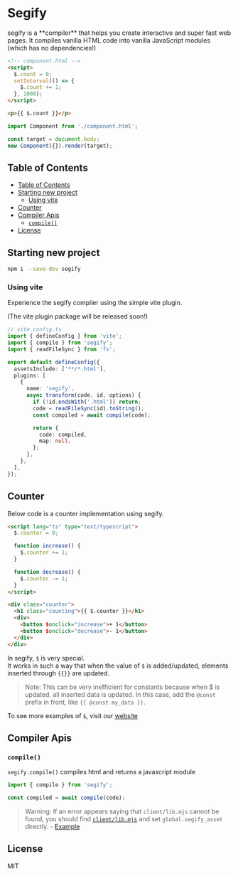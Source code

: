 <h1>Segify</h1>
segify is a **compiler** that helps you create interactive and super fast web pages.
It compiles vanilla HTML code into vanilla JavaScript modules (which has no dependencies!)

```html
<!-- component.html -->
<script>
  $.count = 0;
  setInterval(() => {
    $.count += 1;
  }, 1000);
</script>

<p>{{ $.count }}</p>
```

```ts
import Component from './component.html';

const target = document.body;
new Component({}).render(target);
```

## Table of Contents

- [Table of Contents](#table-of-contents)
- [Starting new project](#starting-new-project)
  - [Using vite](#using-vite)
- [Counter](#counter)
- [Compiler Apis](#compiler-apis)
  - [`compile()`](#compile)
- [License](#license)

## Starting new project

```bash
npm i --save-dev segify
```

### Using vite

Experience the segify compiler using the simple vite plugin.

(The vite plugin package will be released soon!)

```ts
// vite.config.ts
import { defineConfig } from 'vite';
import { compile } from 'segify';
import { readFileSync } from 'fs';

export default defineConfig({
  assetsInclude: ['**/*.html'],
  plugins: [
    {
      name: 'segify',
      async transform(code, id, options) {
        if (!id.endsWith('.html')) return;
        code = readFileSync(id).toString();
        const compiled = await compile(code);

        return {
          code: compiled,
          map: null,
        };
      },
    },
  ],
});
```

## Counter

Below code is a counter implementation using segify.

```html
<script lang="ts" type="text/typescript">
  $.counter = 0;

  function increase() {
    $.counter += 1;
  }

  function decrease() {
    $.counter -= 1;
  }
</script>

<div class="counter">
  <h1 class="counting">{{ $.counter }}</h1>
  <div>
    <button $onclick="increase">+ 1</button>
    <button $onclick="decrease">- 1</button>
  </div>
</div>
```

In segify, `$` is very special.  
It works in such a way that when the value of `$` is added/updated, elements inserted through `{{}}` are updated.

> Note: This can be very inefficient for constants because when $ is updated, all inserted data is updated. In this case, add the `@const` prefix in front, like `{{ @const my_data }}`.

To see more examples of `$`, visit our [website](https://segify.vercel.app/#usage-s)

## Compiler Apis

### `compile()`

`segify.compile()` compiles html and returns a javascript module

```ts
import { compile } from 'segify';

const compiled = await compile(code);
```

> Warning: If an error appears saying that `client/lib.mjs` cannot be found,
> you should find [`client/lib.mjs`](https://github.com/do4ng/segify/blob/main/packages/segify/client/lib.mjs) and set `global.segify_asset` directly. - [Example](https://github.com/do4ng/segify/blob/a59a2183f68ff90decdd02055d09996eedea85d4/playground/vite.config.ts#L20)

## License

MIT
